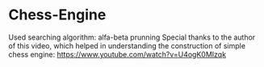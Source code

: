 # Chess-Engine 
Used searching algorithm: alfa-beta prunning
Special thanks to the author of this video, which helped in understanding the construction of simple chess engine: https://www.youtube.com/watch?v=U4ogK0MIzqk
